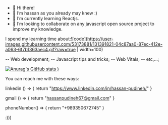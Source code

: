 - 👋 Hi there!
- 👀 I’m hassan as you already may knew :)
- 🌱 I’m currently learning Reactjs.
- 💞️ I’m looking to collaborate on any javascript open source project to improve my knowledge.

I spend my learning time about:![code](https://user-images.githubusercontent.com/53173881/131391821-04c87aa0-87ec-412e-a063-6f7b1363aec4.gif?raw=true | width=100)

-- Web development;
-- Javascript tips and tricks;
-- Web Vitals;
-- etc,...;

[![Anurag's GitHub stats](https://github-readme-stats.vercel.app/api?username=hassanpudineh67&show_icons=true&theme=radical)
)](https://github.com/anuraghazra/github-readme-stats)

You can reach me with these ways:

linkedin () => {
    return "https://www.linkedin.com/in/hassan-pudineh/"
}

gmail () => {
    return "hassanpudineh67@gmail.com"
}

phoneNumber() => {
    return "+989350672745"
}

:)))



